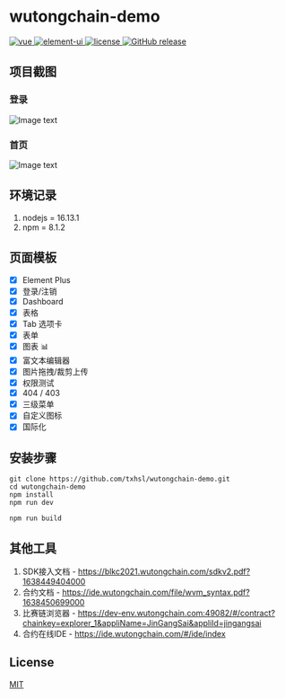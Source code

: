 # wutongchain-demo

<a href="https://github.com/vuejs/vue">
    <img src="https://img.shields.io/badge/vue-2.6.10-brightgreen.svg" alt="vue">
  </a>
  <a href="https://github.com/ElemeFE/element">
    <img src="https://img.shields.io/badge/element--ui-2.8.2-brightgreen.svg" alt="element-ui">
  </a>
  <a href="https://github.com/txhsl/wutongchain-demo/blob/master/LICENSE">
    <img src="https://img.shields.io/github/license/mashape/apistatus.svg" alt="license">
  </a>
  <a href="https://github.com/txhsl/wutongchain-demo/releases">
    <img src="https://img.shields.io/github/release/lin-xin/vue-manage-system.svg" alt="GitHub release">
  </a>

## 项目截图

### 登录

![Image text](https://github.com/lin-xin/manage-system/raw/master/screenshots/wms3.png)

### 首页

![Image text](https://github.com/lin-xin/manage-system/raw/master/screenshots/wms1.png)

## 环境记录

1. nodejs = 16.13.1
2. npm = 8.1.2

## 页面模板

-   [x] Element Plus
-   [x] 登录/注销
-   [x] Dashboard
-   [x] 表格
-   [x] Tab 选项卡
-   [x] 表单
-   [x] 图表 :bar_chart:
-   [x] 富文本编辑器
-   [x] 图片拖拽/裁剪上传
-   [x] 权限测试
-   [x] 404 / 403
-   [x] 三级菜单
-   [x] 自定义图标
-   [x] 国际化

## 安装步骤

```
git clone https://github.com/txhsl/wutongchain-demo.git
cd wutongchain-demo
npm install
npm run dev

npm run build
```

## 其他工具

1. SDK接入文档 - https://blkc2021.wutongchain.com/sdkv2.pdf?1638449404000
2. 合约文档 - https://ide.wutongchain.com/file/wvm_syntax.pdf?1638450699000
3. 比赛链浏览器 - https://dev-env.wutongchain.com:49082/#/contract?chainkey=explorer_1&appliName=JinGangSai&appliId=jingangsai
4. 合约在线IDE - https://ide.wutongchain.com/#/ide/index

## License

[MIT](https://github.com/txhsl/wutongchain-demo/blob/master/LICENSE)
